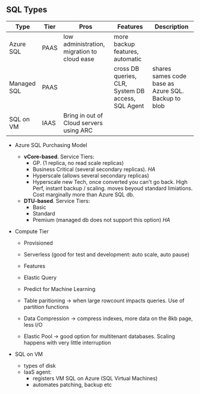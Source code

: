 
## SQL Types
| Type | Tier | Pros | Features | Description |
| ---- | ---- | ---- | ---- | ---- |
| Azure SQL | PAAS | low administration, migration to cloud ease | more backup features, automatic |
| Managed SQL | PAAS | | cross DB queries, CLR, System DB access, SQL Agent | shares sames code base as Azure SQL. Backup to blob |
| SQL on VM | IAAS | Bring in out of Cloud servers using ARC |

- Azure SQL Purchasing Model
  - **vCore-based**. Service Tiers:
      - GP. (1 replica, no read scale replicas)
      - Business Critical (several secondary replicas). *HA*
      - Hyperscale (allows several secondary replicas)
    - Hyperscale new Tech, once converted you can't go back. High Perf, instant backup / scaling. moves beyoud standard limiations. Cost marginally more than Azure SQL db.
  - **DTU-based**. Service Tiers:
      - Basic
      - Standard
      - Premium (managed db does not support this option) *HA*
- Compute Tier
  - Provisioned
  - Serverless (good for test and development: auto scale, auto pause)


  - Features
  - Elastic Query
  - Predict for Machine Learning
  - Table paritioning -> when large rowcount impacts queries. Use of partition functions
  - Data Compression -> compress indexes, more data on the 8kb page, less I/O
  - Elastic Pool -> good option for multitenant databases. Scaling happens with very little interruption

- SQL on VM
  - types of disk
  - IaaS agent:
    - registers VM SQL on Azure (SQL Virtual Machines)
    - automates patching, backup etc
 
